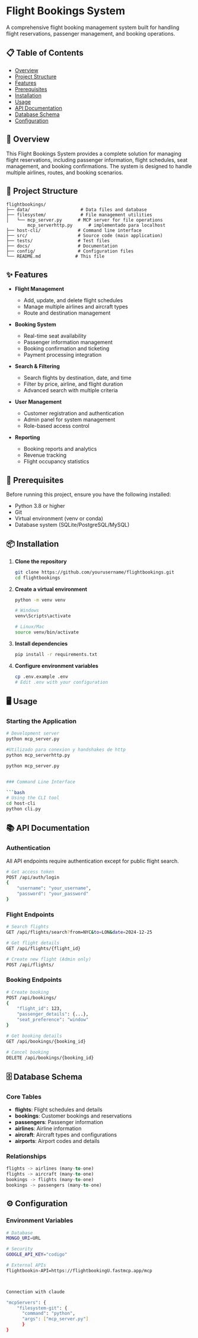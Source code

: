 # Flight Bookings System

A comprehensive flight booking management system built for handling flight reservations, passenger management, and booking operations.

## 📋 Table of Contents

- [Overview](#overview)
- [Project Structure](#project-structure)
- [Features](#features)
- [Prerequisites](#prerequisites)
- [Installation](#installation)
- [Usage](#usage)
- [API Documentation](#api-documentation)
- [Database Schema](#database-schema)
- [Configuration](#configuration)

## 🚀 Overview

This Flight Bookings System provides a complete solution for managing flight reservations, including passenger information, flight schedules, seat management, and booking confirmations. The system is designed to handle multiple airlines, routes, and booking scenarios.

## 📁 Project Structure

```
flightbookings/
├── data/                   # Data files and database
├── filesystem/             # File management utilities
│   └── mcp_server.py      # MCP server for file operations
        mcp_serverhttp.py      # implementado para localhost
├── host-cli/              # Command line interface
├── src/                   # Source code (main application)
├── tests/                 # Test files
├── docs/                  # Documentation
├── config/                # Configuration files
└── README.md             # This file
```

## ✨ Features

- **Flight Management**
  - Add, update, and delete flight schedules
  - Manage multiple airlines and aircraft types
  - Route and destination management

- **Booking System**
  - Real-time seat availability
  - Passenger information management
  - Booking confirmation and ticketing
  - Payment processing integration

- **Search & Filtering**
  - Search flights by destination, date, and time
  - Filter by price, airline, and flight duration
  - Advanced search with multiple criteria

- **User Management**
  - Customer registration and authentication
  - Admin panel for system management
  - Role-based access control

- **Reporting**
  - Booking reports and analytics
  - Revenue tracking
  - Flight occupancy statistics

## 🔧 Prerequisites

Before running this project, ensure you have the following installed:

- Python 3.8 or higher
- Git
- Virtual environment (venv or conda)
- Database system (SQLite/PostgreSQL/MySQL)

## 📦 Installation

1. **Clone the repository**
   ```bash
   git clone https://github.com/yourusername/flightbookings.git
   cd flightbookings
   ```

2. **Create a virtual environment**
   ```bash
   python -m venv venv
   
   # Windows
   venv\Scripts\activate
   
   # Linux/Mac
   source venv/bin/activate
   ```

3. **Install dependencies**
   ```bash
   pip install -r requirements.txt
   ```

5. **Configure environment variables**
   ```bash
   cp .env.example .env
   # Edit .env with your configuration
   ```

## 🖥️ Usage

### Starting the Application

```bash
# Development server
python mcp_server.py

#Utilizado para conexion y handshakes de http
python mcp_serverhttp.py 

python mcp_server.py


### Command Line Interface

```bash
# Using the CLI tool
cd host-cli
python cli.py 


```

## 📚 API Documentation

### Authentication
All API endpoints require authentication except for public flight search.

```bash
# Get access token
POST /api/auth/login
{
    "username": "your_username",
    "password": "your_password"
}
```

### Flight Endpoints

```bash
# Search flights
GET /api/flights/search?from=NYC&to=LON&date=2024-12-25

# Get flight details
GET /api/flights/{flight_id}

# Create new flight (Admin only)
POST /api/flights/
```

### Booking Endpoints

```bash
# Create booking
POST /api/bookings/
{
    "flight_id": 123,
    "passenger_details": {...},
    "seat_preference": "window"
}

# Get booking details
GET /api/bookings/{booking_id}

# Cancel booking
DELETE /api/bookings/{booking_id}
```

## 🗄️ Database Schema

### Core Tables

- **flights**: Flight schedules and details
- **bookings**: Customer bookings and reservations
- **passengers**: Passenger information
- **airlines**: Airline information
- **aircraft**: Aircraft types and configurations
- **airports**: Airport codes and details

### Relationships

```sql
flights -> airlines (many-to-one)
flights -> aircraft (many-to-one)
bookings -> flights (many-to-one)
bookings -> passengers (many-to-one)
```

## ⚙️ Configuration

### Environment Variables

```bash
# Database
MONGO_URI=URL

# Security
GOOGLE_API_KEY="codigo"

# External APIs
flightbookin-API=https://flightbookingU.fastmcp.app/mcp



Connection with claude

"mcpServers": {
    "filesystem-git": {
      "command": "python",
      "args": ["mcp_server.py"]
      }
}